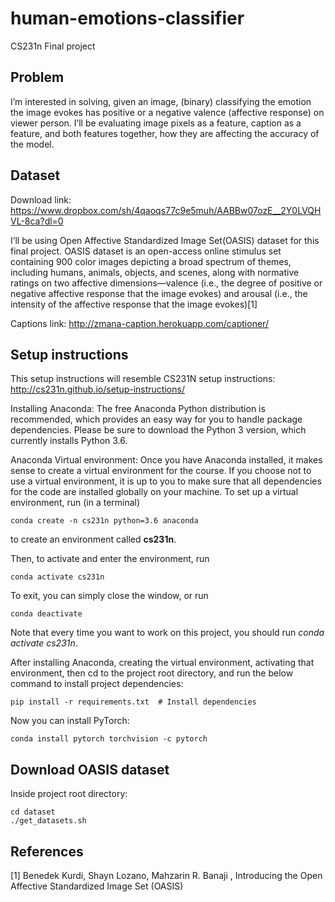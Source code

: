 # human-emotions-classifier
CS231n Final project

## Problem
I’m interested in solving, given an image, (binary) classifying the emotion the image evokes has positive or a negative valence (affective response) on viewer person. I’ll be evaluating image pixels as a feature, caption as a feature, and both features together, how they are affecting the accuracy of the model.

## Dataset
Download link: https://www.dropbox.com/sh/4qaoqs77c9e5muh/AABBw07ozE__2Y0LVQHVL-8ca?dl=0 

I’ll be using Open Affective Standardized Image Set(OASIS) dataset for this final project. OASIS dataset is an open-access online stimulus set containing 900 color images depicting a broad spectrum of themes, including humans, animals, objects, and scenes, along with normative ratings on two affective dimensions—valence (i.e., the degree of positive or negative affective response that the image evokes) and arousal (i.e., the intensity of the affective response that the image evokes)[1]

Captions link: http://zmana-caption.herokuapp.com/captioner/ 

## Setup instructions

This setup instructions will resemble CS231N setup instructions: http://cs231n.github.io/setup-instructions/ 

Installing Anaconda: The free Anaconda Python distribution is recommended, which provides an easy way for you to handle package dependencies. Please be sure to download the Python 3 version, which currently installs Python 3.6.

Anaconda Virtual environment: Once you have Anaconda installed, it makes sense to create a virtual environment for the course. If you choose not to use a virtual environment, it is up to you to make sure that all dependencies for the code are installed globally on your machine. To set up a virtual environment, run (in a terminal)

```
conda create -n cs231n python=3.6 anaconda
```

to create an environment called **cs231n**.

Then, to activate and enter the environment, run
```
conda activate cs231n
```

To exit, you can simply close the window, or run
```
conda deactivate
```

Note that every time you want to work on this project, you should run *conda activate cs231n*.

After installing Anaconda, creating the virtual environment, activating that environment, then cd to the project root directory, and run the below command to install project dependencies:
```
pip install -r requirements.txt  # Install dependencies
```

Now you can install PyTorch:
```
conda install pytorch torchvision -c pytorch
```

## Download OASIS dataset
Inside project root directory:
```
cd dataset
./get_datasets.sh
```


## References
[1] Benedek Kurdi, Shayn Lozano, Mahzarin R. Banaji , Introducing the Open Affective Standardized Image Set (OASIS)
